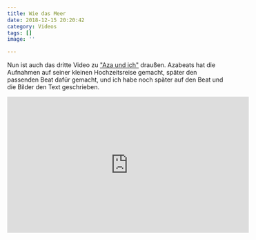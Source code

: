 ```yaml
---
title: Wie das Meer
date: 2018-12-15 20:20:42
category: Videos
tags: []
image: ''

---
```


Nun ist auch das dritte Video zu ["Aza und ich"](http://www.misantropolis.de/?musik=aza-und-ich) draußen. Azabeats hat die Aufnahmen auf seiner kleinen Hochzeitsreise gemacht, später den passenden Beat dafür gemacht, und ich habe noch später auf den Beat und die Bilder den Text geschrieben.  
<iframe src="https://www.youtube.com/embed/8H1iLC7kbKM" width="560" height="315" frameborder="0" allowfullscreen="allowfullscreen"></iframe>
